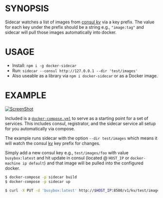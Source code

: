# SYNOPSIS

Sidecar watches a list of images from [consul kv](https://www.consul.io/intro/getting-started/kv.html) via a key prefix. The value for each key under the prefix should be a string e.g., `"image:tag"` and sidecar will pull those images automatically into docker.

# USAGE
- Install: `npm i -g docker-sidecar`
- Run: `sidecar --consul http://127.0.0.1 --dir 'test/images'`
- Also useable as a library via `npm i docker-sidecar` or as a Docker image.

# EXAMPLE
[![ScreenShot](https://i.imgur.com/TgL9hQO.png?1)](https://i.imgur.com/TgL9hQO.png?1)

Included is a [`docker-compose.yml`](./docker-compose.yml) to serve as a starting point for a set of services. This includes consul, registrator, and the sidecar service all setup for you automatically via compose.

The example runs sidecar with the option `--dir test/images` which means it will watch the consul [kv](https://www.consul.io/intro/getting-started/kv.html) key prefix for changes.

Simply add a new consul key e.g., `test/images/foo` with value `busybox:latest` and hit update in consul (located @ `HOST_IP` or `docker-machine ip default`) and that image will be pulled into the configured docker.


```sh
$ docker-compose -p sidecar build
$ docker-compose -p sidecar up

$ curl -X PUT -d 'busybox:latest' http://$HOST_IP:8500/v1/kv/test/images/busybox

```
